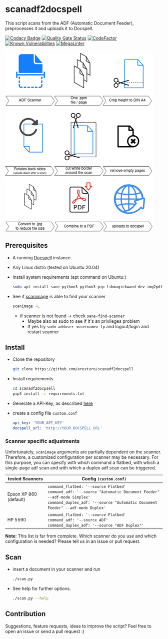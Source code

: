 # scanadf2docspell

This script scans from the ADF (Automatic Document Feeder), preprocesses it and uploads
it to Docspell.

[![Codacy Badge](https://app.codacy.com/project/badge/Grade/f3370d96dd974f419b9d23c7fb0f2f22)](https://www.codacy.com/gh/eresturo/scanadf2docspell/dashboard?utm_source=github.com&amp;utm_medium=referral&amp;utm_content=eresturo/scanadf2docspell&amp;utm_campaign=Badge_Grade)
[![Quality Gate Status](https://sonarcloud.io/api/project_badges/measure?project=eresturo_scanadf2docspell&metric=alert_status)](https://sonarcloud.io/summary/new_code?id=eresturo_scanadf2docspell)
[![CodeFactor](https://www.codefactor.io/repository/github/eresturo/scanadf2docspell/badge)](https://www.codefactor.io/repository/github/eresturo/scanadf2docspell)
[![Known Vulnerabilities](https://snyk.io/test/github/eresturo/scanadf2docspell/badge.svg)](https://snyk.io/test/github/eresturo/scanadf2docspell)
[![MegaLinter](https://github.com/eresturo/scanadf2docspell/actions/workflows/mega-linter.yml/badge.svg)](https://github.com/eresturo/scanadf2docspell/actions/workflows/mega-linter.yml)

![Overview](overview.png)

## Prerequisites

* A running [Docspell](https://github.com/eikek/docspell) instance.
* Any Linux distro (tested on Ubuntu 20.04)
* Install system requirements (apt command on Ubuntu:)

  ```bash
  sudo apt install sane python3 python3-pip libmagickwand-dev img2pdf sane-utils
  ```

* See if [scanimage](https://linux.die.net/man/1/scanimage) is able to find your scanner

  ```bash
  scanimage -L
  ```

  * if scanner is not found -> check `sane-find-scanner`
    * Maybe also as sudo to see if it's an privileges problem
    * If yes try `sudo adduser <username> lp` and logout/login and restart scanner

## Install

* Clone the repository

  ```bash
  git clone https://github.com/eresturo/scanadf2docspell
  ```

* Install requirements

  ```bash
  cd scanadf2docpsell
  pip3 install -r requirements.txt
  ```

* Generate a API-Key, as
  described [here](https://docspell.org/docs/webapp/uploading/#anonymous-upload)
* create a config file `custom.conf`

  ```yaml
  api_key: 'YOUR_API_KEY'
  docspell_url: 'http://YOUR_DOCSPELL_URL'
  ```

### Scanner specific adjustments

Unfortunately, `scanimage` arguments are partially dependent on the scanner. Therefore,
a customized configuration per
scanner may be necessary. For this purpose, you can specify with which command a
flatbed, with which a single-page adf
scan and with which a duplex adf scan can be triggered.

<!-- markdownlint-disable no-inline-html -->

| tested Scanners        | Config `(custom.conf)`                                                                                                                                                                              |
|------------------------|-----------------------------------------------------------------------------------------------------------------------------------------------------------------------------------------------------|
| Epson XP 860 (default) | `command_flatbed: '--source Flatbed'`<br>`command_adf: '--source "Automatic Document Feeder" --adf-mode Simplex'`<br>`command_duplex_adf: '--source "Automatic Document Feeder" --adf-mode Duplex'` |
| HP 5590                | `command_flatbed: '--source Flatbed'`<br>`command_adf: '--source ADF'`<br>`command_duplex_adf: '--source "ADF Duplex"'`                                                                             |

<!-- markdownlint-enable no-inline-html -->

**Note**: This list is far from complete. Which scanner do you use and which
configuration is needed? Please tell us in
an issue or pull request.

## Scan

* insert a document in your scanner and run

  ```bash
  ./scan.py
  ```

* See help for further options.

  ```bash
  ./scan.py --help
  ```

## Contribution

Suggestions, feature requests, ideas to improve the script? Feel free to open an issue
or send a pull request :)
